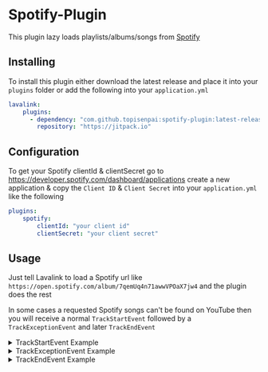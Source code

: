 # Spotify-Plugin

This plugin lazy loads playlists/albums/songs from [Spotify](https://www.spotify.com)

## Installing

To install this plugin either download the latest release and place it into your `plugins` folder or add the following into your `application.yml` 

```yaml
lavalink:
    plugins:
      - dependency: "com.github.topisenpai:spotify-plugin:latest-release"
        repository: "https://jitpack.io"
```

## Configuration

To get your Spotify clientId & clientSecret go to https://developer.spotify.com/dashboard/applications create a new application & copy the `Client ID` & `Client Secret` into your `application.yml` like the following

```yaml
plugins:
    spotify:
        clientId: "your client id"
        clientSecret: "your client secret"
```

## Usage

Just tell Lavalink to load a Spotify url like `https://open.spotify.com/album/7qemUq4n71awwVPOaX7jw4` and the plugin does the rest

In some cases a requested Spotify songs can't be found on YouTube then you will receive a normal `TrackStartEvent` followed by a `TrackExceptionEvent` and later `TrackEndEvent`

<details>
<summary>TrackStartEvent Example</summary>

```json
{
    "op": "event",
    "type": "TrackStartEvent",
    "guildId": "730879265956167740",
    "track": "QAAAdwIADTMyNTM0NmI0NTZiNTYAEDc0NXY5NjQ4OTY3dmI0ODkAAAAAAAO9CAALamRXaEpjcnJqUXMAAQAraHR0cHM6Ly93d3cueW91dHViZS5jb20vd2F0Y2g/dj1qZFdoSmNycmpRcwAHc3BvdGlmeQAAAAAAA7ok"
}
```
</details>

<details>
<summary>TrackExceptionEvent Example</summary>

```json
{
    "op": "event",
    "type": "TrackExceptionEvent",
    "guildId": "730879265956167740",
    "track": "QAAAdwIADTMyNTM0NmI0NTZiNTYAEDc0NXY5NjQ4OTY3dmI0ODkAAAAAAAO9CAALamRXaEpjcnJqUXMAAQAraHR0cHM6Ly93d3cueW91dHViZS5jb20vd2F0Y2g/dj1qZFdoSmNycmpRcwAHc3BvdGlmeQAAAAAAA7ok",
    "error": "Something broke when playing the track.",
    "exception": {
        "severity": "FAULT",
        "cause": "com.github.topisenpai.plugin.spotify.YouTubeTrackNotFoundException: No matching youtube track found",
        "message": "Something broke when playing the track."
    }
}
```
</details>
        
<details>
<summary>TrackEndEvent Example</summary>

```json
{
    "op": "event",
    "reason": "CLEANUP",
    "type": "TrackEndEvent",
    "guildId": "730879265956167740",
    "track": "QAAAdwIADTMyNTM0NmI0NTZiNTYAEDc0NXY5NjQ4OTY3dmI0ODkAAAAAAAO9CAALamRXaEpjcnJqUXMAAQAraHR0cHM6Ly93d3cueW91dHViZS5jb20vd2F0Y2g/dj1qZFdoSmNycmpRcwAHc3BvdGlmeQAAAAAAA7ok"
}
```
</details>
